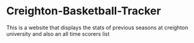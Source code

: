 # Creighton-Basketball-Tracker
This is a website that displays the stats of previous seasons at creighton university and also an all time scorers list
